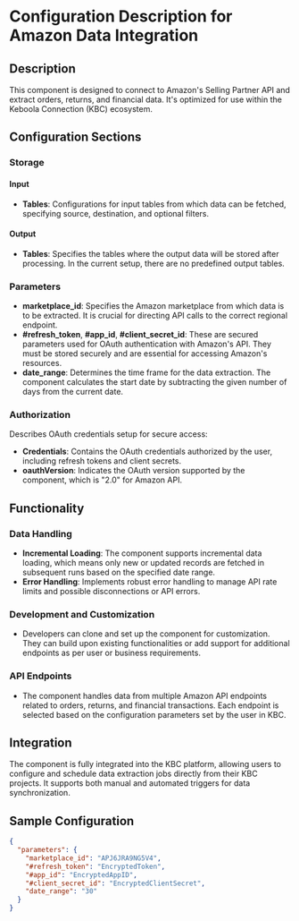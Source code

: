 # Configuration Description for Amazon Data Integration

## Description

This component is designed to connect to Amazon's Selling Partner API and extract orders, returns, and financial data. It's optimized for use within the Keboola Connection (KBC) ecosystem.

## Configuration Sections

### Storage

#### Input
- **Tables**: Configurations for input tables from which data can be fetched, specifying source, destination, and optional filters.

#### Output
- **Tables**: Specifies the tables where the output data will be stored after processing. In the current setup, there are no predefined output tables.

### Parameters

- **marketplace_id**: Specifies the Amazon marketplace from which data is to be extracted. It is crucial for directing API calls to the correct regional endpoint.
- **#refresh_token**, **#app_id**, **#client_secret_id**: These are secured parameters used for OAuth authentication with Amazon's API. They must be stored securely and are essential for accessing Amazon's resources.
- **date_range**: Determines the time frame for the data extraction. The component calculates the start date by subtracting the given number of days from the current date.

### Authorization

Describes OAuth credentials setup for secure access:
- **Credentials**: Contains the OAuth credentials authorized by the user, including refresh tokens and client secrets. 
- **oauthVersion**: Indicates the OAuth version supported by the component, which is "2.0" for Amazon API.

## Functionality

### Data Handling
- **Incremental Loading**: The component supports incremental data loading, which means only new or updated records are fetched in subsequent runs based on the specified date range.
- **Error Handling**: Implements robust error handling to manage API rate limits and possible disconnections or API errors.

### Development and Customization
- Developers can clone and set up the component for customization. They can build upon existing functionalities or add support for additional endpoints as per user or business requirements.

### API Endpoints
- The component handles data from multiple Amazon API endpoints related to orders, returns, and financial transactions. Each endpoint is selected based on the configuration parameters set by the user in KBC.

## Integration

The component is fully integrated into the KBC platform, allowing users to configure and schedule data extraction jobs directly from their KBC projects. It supports both manual and automated triggers for data synchronization.

## Sample Configuration

```json
{
  "parameters": {
    "marketplace_id": "APJ6JRA9NG5V4",
    "#refresh_token": "EncryptedToken",
    "#app_id": "EncryptedAppID",
    "#client_secret_id": "EncryptedClientSecret",
    "date_range": "30"
  }
}

